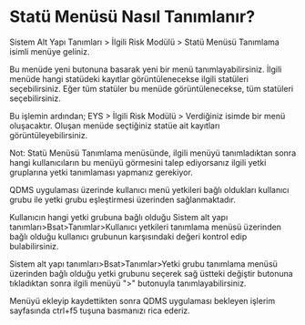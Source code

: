 # Statü Menüsü Nasıl Tanımlanır?

Sistem Alt Yapı Tanımları > İlgili Risk Modülü > Statü Menüsü Tanımlama isimli menüye geliniz.

Bu menüde  yeni butonuna basarak yeni bir menü tanımlayabilirsiniz. İlgili menüde hangi statüdeki kayıtlar görüntülenecekse ilgili statüleri seçebilirsiniz. Eğer tüm statüler bu menüde görüntülenecekse, tüm statüleri seçebilirsiniz.

Bu işlemin ardından;
EYS > İlgili Risk Modülü > Verdiğiniz isimde bir menü oluşacaktır. Oluşan menüde seçtiğiniz statüe ait kayıtları görüntüleyebilirsiniz.

Not:  Statü Menüsü Tanımlama menüsünde, ilgili menüyü tanımladıktan sonra hangi kullanıcıların bu menüyü görmesini talep ediyorsanız ilgili yetki gruplarına yetki tanımlaması yapmanız gerekiyor.

QDMS uygulaması üzerinde kullanıcı menü yetkileri bağlı oldukları kullanıcı grubu ile yetki grubu eşleştirmesi üzerinden sağlanmaktadır.

Kullanıcın hangi yetki grubuna bağlı olduğu Sistem alt yapı tanımları>Bsat>Tanımlar>Kullanıcı yetkileri tanımlama menüsü üzerinden bağlı olduğu kullanıcı grubunun karşısındaki değeri kontrol edip bulabilirsiniz.

Sistem alt yapı tanımları>Bsat>Tanımlar>Yetki grubu tanımlama menüsü üzerinden bağlı olduğu yetki grubunu seçerek sağ üstteki değiştir butonuna tıkladıktan sonra  ilgili menüyü ">" butonuyla tanımlayabilirsiniz.

Menüyü ekleyip kaydettikten sonra QDMS uygulaması bekleyen işlerim sayfasında ctrl+f5 tuşuna basmanızı rica ederiz.